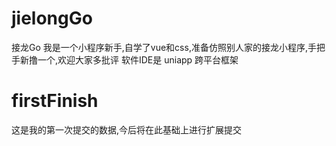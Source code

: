 # jielongGo
接龙Go
我是一个小程序新手,自学了vue和css,准备仿照别人家的接龙小程序,手把手新撸一个,欢迎大家多批评
软件IDE是 uniapp 跨平台框架

# firstFinish
这是我的第一次提交的数据,今后将在此基础上进行扩展提交


